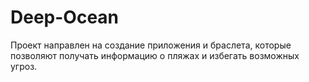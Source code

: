 # Deep-Ocean
Проект направлен на создание приложения и браслета, которые позволяют получать информацию о пляжах и избегать возможных угроз.
